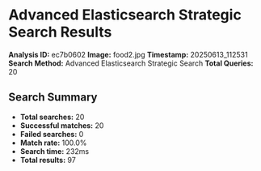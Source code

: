 # Advanced Elasticsearch Strategic Search Results

**Analysis ID:** ec7b0602
**Image:** food2.jpg
**Timestamp:** 20250613_112531
**Search Method:** Advanced Elasticsearch Strategic Search
**Total Queries:** 20

## Search Summary

- **Total searches:** 20
- **Successful matches:** 20
- **Failed searches:** 0
- **Match rate:** 100.0%
- **Search time:** 232ms
- **Total results:** 97

